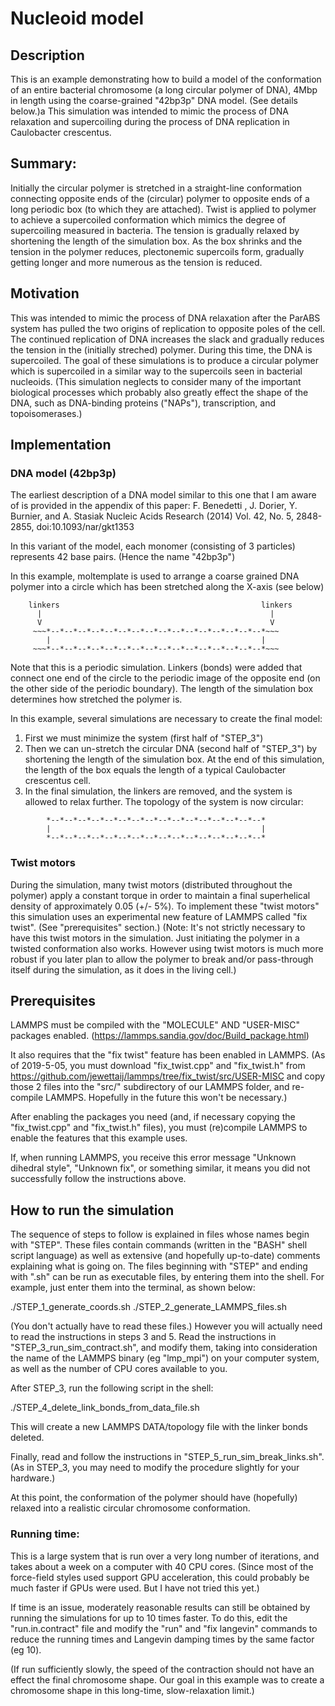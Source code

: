 Nucleoid model
=========

## Description

This is an example demonstrating how to build a model of the conformation of
an entire bacterial chromosome (a long circular polymer of DNA), 4Mbp in length
using the coarse-grained "42bp3p" DNA model.  (See details below.)a
This simulation was intended to mimic the process of DNA relaxation and
supercoiling during the process of DNA replication in Caulobacter crescentus.

## Summary:

Initially the circular polymer is stretched in a straight-line conformation
connecting opposite ends of the (circular) polymer to opposite ends of a
long periodic box (to which they are attached).
Twist is applied to polymer to achieve a supercoiled
conformation which mimics the degree of supercoiling measured in bacteria.
The tension is gradually relaxed by shortening the length of the simulation box.
As the box shrinks and the tension in the polymer reduces, plectonemic
supercoils form, gradually getting longer and more numerous as the tension
is reduced.

## Motivation

This was intended to mimic the process of DNA relaxation after the ParABS
system has pulled the two origins of replication to opposite poles of the cell.
The continued replication of DNA increases the slack and gradually reduces
the tension in the (initially streched) polymer.  During this time, the
DNA is supercoiled.  The goal of these simulations is to produce a circular
polymer which is supercoiled in a similar way to the supercoils seen in
bacterial nucleoids. (This simulation neglects to consider many of the important
biological processes which probably also greatly effect the shape of the DNA,
such as DNA-binding proteins ("NAPs"), transcription, and topoisomerases.)

## Implementation

### DNA model (42bp3p)

The earliest description of a DNA model similar to this one that I am aware of
is provided in the appendix of this paper:
F. Benedetti , J. Dorier, Y. Burnier, and A. Stasiak
Nucleic Acids Research (2014) Vol. 42, No. 5, 2848-2855, doi:10.1093/nar/gkt1353

In this variant of the model, each monomer (consisting of 3 particles)
represents 42 base pairs.  (Hence the name "42bp3p")

In this example, moltemplate is used to arrange a coarse grained DNA polymer
into a circle which has been stretched along the X-axis (see below)

```    
    linkers                                             linkers
      |                                                   |
      V                                                   V
     ~~~*--*--*--*--*--*--*--*--*--*--*--*--*--*--*--*--*~~~
        |                                               |
     ~~~*--*--*--*--*--*--*--*--*--*--*--*--*--*--*--*--*~~~
```
Note that this is a periodic simulation.
Linkers (bonds) were added that connect one end of the circle to the
periodic image of the opposite end (on the other side of the periodic boundary).
The length of the simulation box determines how stretched the polymer is.

In this example, several simulations are necessary to create the final model:

1) First we must minimize the system (first half of "STEP_3")
2) Then we can un-stretch the circular DNA (second half of "STEP_3")
by shortening the length of the simulation box.  At the end of this
simulation, the length of the box equals the length of a typical
Caulobacter crescentus cell.
3) In the final simulation, the linkers are removed, and the system is
allowed to relax further.  The topology of the system is now circular:

```    
        *--*--*--*--*--*--*--*--*--*--*--*--*--*--*--*--*
        |                                               |
        *--*--*--*--*--*--*--*--*--*--*--*--*--*--*--*--*
```

### Twist motors

During the simulation, many twist motors (distributed throughout the polymer)
apply a constant torque in order to maintain a
final superhelical density of approximately 0.05 (+/- 5%).
To implement these "twist motors" this simulation uses an experimental
new feature of LAMMPS called "fix twist".  (See "prerequisites" section.)
(Note: It's not strictly necessary to have this twist motors in the simulation.
 Just initiating the polymer in a twisted conformation also works.
 However using twist motors is much more robust if you later plan to allow the
 polymer to break and/or pass-through itself during the simulation,
 as it does in the living cell.)

## Prerequisites

LAMMPS must be compiled with the "MOLECULE" AND "USER-MISC" packages enabled.
(https://lammps.sandia.gov/doc/Build_package.html)

It also requires that the "fix twist" feature has been enabled in LAMMPS.
(As of 2019-5-05, you must download "fix_twist.cpp" and "fix_twist.h" from
 https://github.com/jewettaij/lammps/tree/fix_twist/src/USER-MISC
 and copy those 2 files into the "src/" subdirectory of our LAMMPS folder,
 and re-compile LAMMPS.  Hopefully in the future this won't be necessary.)

After enabling the packages you need (and, if necessary copying the
"fix_twist.cpp" and "fix_twist.h" files), you must (re)compile LAMMPS
to enable the features that this example uses.

If, when running LAMMPS, you receive this error message
"Unknown dihedral style", "Unknown fix", or something similar,
it means you did not successfully follow the instructions above.


## How to run the simulation

The sequence of steps to follow is explained in files whose names begin with
"STEP".  These files contain commands (written in the "BASH" shell script
language) as well as extensive (and hopefully up-to-date) comments explaining
what is going on.  The files beginning with "STEP" and ending with ".sh" can
be run as executable files, by entering them into the shell.  For example,
just enter them into the terminal, as shown below:

   ./STEP_1_generate_coords.sh
   ./STEP_2_generate_LAMMPS_files.sh

(You don't actually have to read these files.)
However you will actually need to read the instructions in steps 3 and 5.
Read the instructions in "STEP_3_run_sim_contract.sh", and modify them,
taking into consideration the name of the LAMMPS binary (eg "lmp_mpi")
on your computer system, as well as the number of CPU cores available to you.

After STEP_3, run the following script in the shell:

   ./STEP_4_delete_link_bonds_from_data_file.sh

This will create a new LAMMPS DATA/topology file with the linker bonds deleted.

Finally, read and follow the instructions in "STEP_5_run_sim_break_links.sh".
(As in STEP_3, you may need to modify the procedure slightly for your hardware.)

At this point, the conformation of the polymer should have (hopefully)
relaxed into a realistic circular chromosome conformation.

### Running time:

This is a large system that is run over a very long number of iterations,
and takes about a week on a computer with 40 CPU cores.
(Since most of the force-field styles used support GPU acceleration, this could
 probably be much faster if GPUs were used.  But I have not tried this yet.)

If time is an issue, moderately reasonable results can still be obtained by
running the simulations for up to 10 times faster.  To do this, edit the
"run.in.contract" file and modify the "run" and "fix langevin" commands to
reduce the running times and Langevin damping times by the same factor (eg 10).

(If run sufficiently slowly, the speed of the contraction should not have
an effect the final chromosome shape.  Our goal in this example was to
create a chromosome shape in this long-time, slow-relaxation limit.)